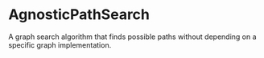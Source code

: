 # AgnosticPathSearch
A graph search algorithm that finds possible paths without depending on a specific graph implementation.
